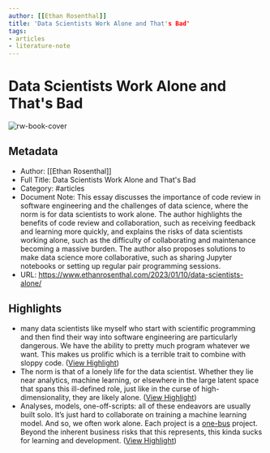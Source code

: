 ```yaml
---
author: [[Ethan Rosenthal]]
title: 'Data Scientists Work Alone and That's Bad'
tags: 
- articles
- literature-note
---
```

# Data Scientists Work Alone and That's Bad

![rw-book-cover](https://www.ethanrosenthal.com/favicon.ico)

## Metadata
- Author: [[Ethan Rosenthal]]
- Full Title: Data Scientists Work Alone and That's Bad
- Category: #articles
- Document Note: This essay discusses the importance of code review in software engineering and the challenges of data science, where the norm is for data scientists to work alone. The author highlights the benefits of code review and collaboration, such as receiving feedback and learning more quickly, and explains the risks of data scientists working alone, such as the difficulty of collaborating and maintenance becoming a massive burden. The author also proposes solutions to make data science more collaborative, such as sharing Jupyter notebooks or setting up regular pair programming sessions.
- URL: https://www.ethanrosenthal.com/2023/01/10/data-scientists-alone/

## Highlights
- many data scientists like myself who start with scientific programming and then find their way into software engineering are particularly dangerous. We have the ability to pretty much program whatever we want. This makes us prolific which is a terrible trait to combine with sloppy code. ([View Highlight](https://read.readwise.io/read/01gr4vay0fj50sskzbpca2a5h1))
- The norm is that of a lonely life for the data scientist. Whether they lie near analytics, machine learning, or elsewhere in the large latent space that spans this ill-defined role, just like in the curse of high-dimensionality, they are likely alone. ([View Highlight](https://read.readwise.io/read/01gr4vc56f1k5v4jqxb6a9x3fe))
- Analyses, models, one-off-scripts: all of these endeavors are usually built solo. It’s just hard to collaborate on training a machine learning model. And so, we often work alone. Each project is a [one-bus](https://en.wikipedia.org/wiki/Bus_factor) project. Beyond the inherent business risks that this represents, this kinda sucks for learning and development. ([View Highlight](https://read.readwise.io/read/01gr4vcme5pksbqhdj4fw0sqfx))
